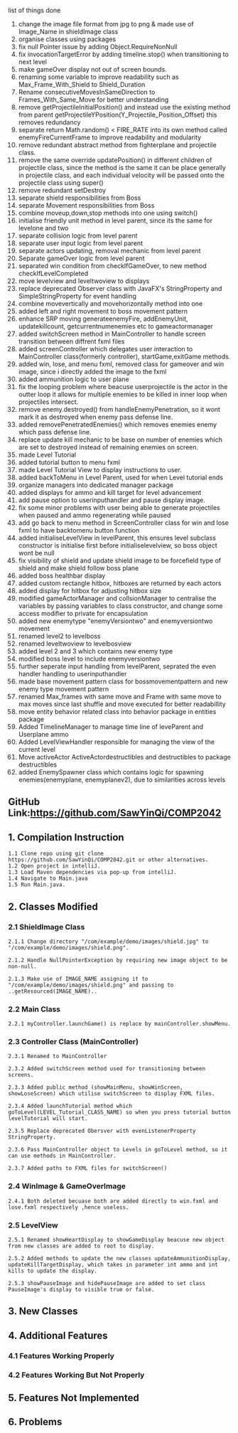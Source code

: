 list of things done
1. change the image file format from jpg to png & made use of Image_Name in shieldImage class
2. organise classes using packages
3. fix null Pointer issue by adding Object.RequireNonNull
4. fix invocationTargetError by adding timeline.stop() when transitioning to next level
5. make gameOver display not out of screen bounds.
6. renaming some variable to improve readability such as Max_Frame_With_Shield to Shield_Duration
7. Rename consecutiveMovesInSameDirection to Frames_With_Same_Move for better understanding
8. remove getProjectileInitialPosition() and instead use the existing method from parent getProjectileYPosition(Y_Projectile_Position_Offset) this removes redundancy
9. separate return Math.random() < FIRE_RATE into its own method called enemyFireCurrentFrame to improve readability and modularity 
10. remove redundant abstract method from fighterplane and projectile class. 
11. remove the same override updatePosition() in different children of projectile class, since the method is the same it can be place generally in projectile class, and each individual velocity will be passed onto the projectile class using super()
12. remove redundant setDestroy 
13. separate shield responsibilities from Boss 
14. separate Movement responsibilities from Boss 
15. combine moveup,down,stop methods into one using switch() 
16. initialise friendly unit method in level parent, since its the same for levelone and two 
17. separate collision logic from level parent 
18. separate user input logic from level parent
19. separate actors updating, removal mechanic from level parent 
20. Separate gameOver logic from level parent
21. separated win condition from checkIfGameOver, to new method checkIfLevelCompleted
22. move levelview and leveltwoview to displays
23. replace deprecated Observer class with JavaFX's StringProperty and SimpleStringProperty for event handling
24. combine movevertically and movehorizontally method into one
25. added left and right movement to boss movement pattern
26. enhance SRP moving generateenemyFire, addEnemyUnit, updatekillcount, getcurrentnumenemies etc to gameactormanager 
27. added switchScreen method in MainController to handle screen transition between diffrent fxml files
28. added screenController which delegates user interaction to MainController class(formerly controller), startGame,exitGame methods. 
29. added win, lose, and menu fxml, removed class for gameover and win image, since i directly added the image to the fxml
30. added ammunition logic to user plane
31. fix the looping problem where beacuse userprojectile is the actor in the outter loop it allows for multiple enemies to be killed in inner loop when projectiles intersect.
32. remove enemy.destroyed() from handleEnemyPenetration, so it wont mark it as destroyed when enemy pass defense line. 
33. added removePenetratedEnemies() which removes enemies enemy which pass defense line.
34. replace update kill mechanic to be base on number of enemies which are set to destroyed instead of remaining enemies on screen.
35. made Level Tutorial
36. added tutorial button to menu fxml
37. made Level Tutorial View to display instructions to user.
38. added backToMenu in Level Parent, used for when Level tutorial ends
39. organize managers into dedicated manager package
40. added displays for ammo and kill target for level advancement
41. add pause option to userinputhandler and pause display image.
42. fix some minor problems with user being able to generate projectiles when paused and ammo regenerating while paused
43. add go back to menu method in ScreenController class for win and lose fxml to have backtomenu button function
44. added initialiseLevelView in levelParent, this ensures level subclass constructor is initialise first before initialiselevelview, so boss object wont be null
45. fix visibility of shield and update shield image to be forcefield type of shield and make shield follow boss plane
46. added boss healthbar display
47. added custom rectangle hitbox, hitboxes are returned by each actors
48. added display for hitbox for adjusting hitbox size
49. modified gameActorManager and collsionManager to centralise the variables by passing variables to class constructor, and change some access modifier to private for encapsulation
50. added new enemytype "enemyVersiontwo" and enemyversiontwo movement 
51. renamed level2 to levelboss
52. renamed leveltwoview to levelbosview
53. added level 2 and 3 which contains new enemy type
54. modified boss level to include enemyversiontwo
55. further seperate input handling from levelParent, seprated the even handler handling to userinputhandler
56. made base movement pattern class for bossmovementpattern and new enemy type movement pattern
57. renamed Max_frames with same move and Frame with same move to max moves since last shuffle and move executed for better readabillity 
58. move entity behavior related class into behavior package in entities package
59. Added TimelineManager to manage time line of leveParent and Userplane ammo
60. Added LevelViewHandler responsible for managing the view of the current level
61. Move activeActor ActiveActordestructibles and destructibles to package destructibles
62. added EnemySpawner class which contains logic for spawning enemies(enemyplane, enemyplanev2), due to similarities across levels


## GitHub Link:https://github.com/SawYinQi/COMP2042

## 1. Compilation Instruction
    1.1 Clone repo using git clone https://github.com/SawYinQi/COMP2042.git or other alternatives.
    1.2 Open project in intelliJ.
    1.3 Load Maven dependencies via pop-up from intelliJ.
    1.4 Navigate to Main.java 
    1.5 Run Main.java.
## 2. Classes Modified
### 2.1 ShieldImage Class
    2.1.1 Change directory "/com/example/demo/images/shield.jpg" to "/com/example/demo/images/shield.png".

    2.1.2 Handle NullPointerException by requiring new image object to be non-null.

    2.1.3 Make use of IMAGE_NAME assigning it to "/com/example/demo/images/shield.png" and passing to ..getResourced(IMAGE_NAME)..
### 2.2 Main Class
    2.2.1 myController.launchGame() is replace by mainController.showMenu.
### 2.3 Controller Class (MainController)
    2.3.1 Renamed to MainController 

    2.3.2 Added switchScreen method used for transitioning between screens.

    2.3.3 Added public method (showMainMenu, showWinScreen, showLoseScreen) which utilise switchScreen to display FXML files.

    2.3.4 Added launchTutorial method which goToLevel(LEVEL_Tutorial_CLASS_NAME) so when you press tutorial button levelTutorial will start.

    2.3.5 Replace deprecated Obersver with evenListenerProperty StringProperty.

    2.3.6 Pass MainController object to Levels in goToLevel method, so it can use methods in MainController.

    2.3.7 Added paths to FXML files for switchScreen()
### 2.4 WinImage & GameOverImage
    2.4.1 Both deleted becuase both are added directly to win.fxml and lose.fxml respectively ,hence useless.

### 2.5 LevelView
    2.5.1 Renamed showHeartDisplay to showGameDisplay beacuse new object from new classes are added to root to display.

    2.5.2 Added methods to update the new classes updateAmmunitionDisplay, updateKillTargetDisplay, which takes in parameter int ammo and int kills to update the display.

    2.5.3 showPauseImage and hidePauseImage are added to set class PauseImage's display to visible true or false.
## 3. New Classes

## 4. Additional Features
### 4.1 Features Working Properly

### 4.2 Features Working But Not Properly
    

## 5. Features Not Implemented

## 6. Problems
